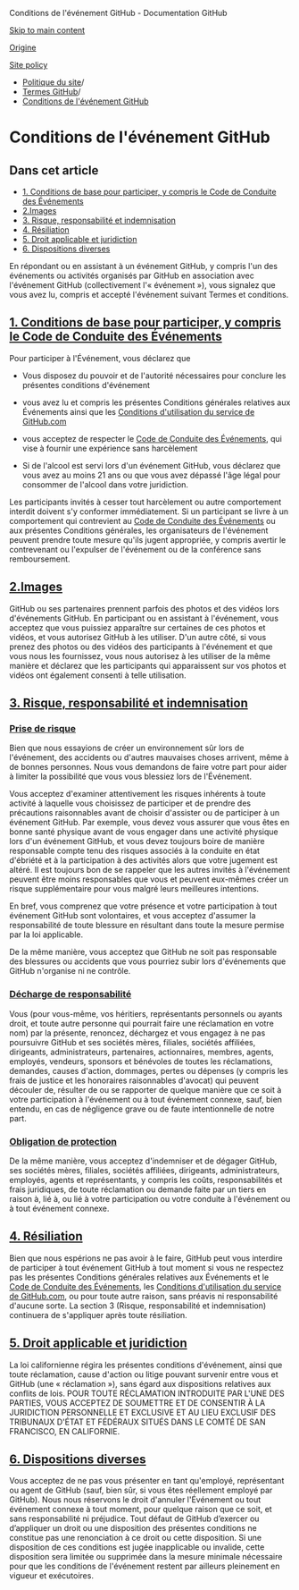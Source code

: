 Conditions de l'événement GitHub - Documentation GitHub

[Skip to main content](#main-content)

[Origine](/fr)

[Site policy](/fr/site-policy)

* [Politique du site](/fr/site-policy)/
* [Termes GitHub](/fr/site-policy/github-terms)/
* [Conditions de l'événement GitHub](/fr/site-policy/github-terms/github-event-terms)

Conditions de l'événement GitHub
==========

Dans cet article
----------

* [1. Conditions de base pour participer, y compris le Code de Conduite des Événements](#1-basic-requirements-to-attend---including-the-event-code-of-conduct)
* [2.Images](#2-pictures-and-videos)
* [3. Risque, responsabilité et indemnisation](#3-information-sharing)
* [4. Résiliation](#indemnity)
* [5. Droit applicable et juridiction](#5-termination)
* [6. Dispositions diverses](#6-choice-of-law-and-venue)

En répondant ou en assistant à un événement GitHub, y compris l'un des événements ou activités organisés par GitHub en association avec l'événement GitHub (collectivement l'« événement »), vous signalez que vous avez lu, compris et accepté l'événement suivant Termes et conditions.

[1. Conditions de base pour participer, y compris le Code de Conduite des Événements](#1-basic-requirements-to-attend---including-the-event-code-of-conduct)
----------

Pour participer à l'Événement, vous déclarez que

* Vous disposez du pouvoir et de l'autorité nécessaires pour conclure les présentes conditions d'événement

* vous avez lu et compris les présentes Conditions générales relatives aux Événements ainsi que les [Conditions d'utilisation du service de GitHub.com](/fr/site-policy/github-terms/github-terms-of-service)

* vous acceptez de respecter le [Code de Conduite des Événements](/fr/site-policy/github-terms/github-event-code-of-conduct), qui vise à fournir une expérience sans harcèlement

* Si de l'alcool est servi lors d'un événement GitHub, vous déclarez que vous avez au moins 21 ans ou que vous avez dépassé l'âge légal pour consommer de l'alcool dans votre juridiction.

Les participants invités à cesser tout harcèlement ou autre comportement interdit doivent s'y conformer immédiatement. Si un participant se livre à un comportement qui contrevient au [Code de Conduite des Événements](/fr/site-policy/github-terms/github-event-code-of-conduct) ou aux présentes Conditions générales, les organisateurs de l'événement peuvent prendre toute mesure qu'ils jugent appropriée, y compris avertir le contrevenant ou l'expulser de l'événement ou de la conférence sans remboursement.

[2.Images](#2-pictures-and-videos)
----------

GitHub ou ses partenaires prennent parfois des photos et des vidéos lors d'événements GitHub. En participant ou en assistant à l'événement, vous acceptez que vous puissiez apparaître sur certaines de ces photos et vidéos, et vous autorisez GitHub à les utiliser. D'un autre côté, si vous prenez des photos ou des vidéos des participants à l'événement et que vous nous les fournissez, vous nous autorisez à les utiliser de la même manière et déclarez que les participants qui apparaissent sur vos photos et vidéos ont également consenti à telle utilisation.

[3. Risque, responsabilité et indemnisation](#3-information-sharing)
----------

### [Prise de risque](#4-risk-liability-and-indemnity) ###

Bien que nous essayions de créer un environnement sûr lors de l'événement, des accidents ou d'autres mauvaises choses arrivent, même à de bonnes personnes. Nous vous demandons de faire votre part pour aider à limiter la possibilité que vous vous blessiez lors de l'Événement.

Vous acceptez d'examiner attentivement les risques inhérents à toute activité à laquelle vous choisissez de participer et de prendre des précautions raisonnables avant de choisir d'assister ou de participer à un événement GitHub. Par exemple, vous devez vous assurer que vous êtes en bonne santé physique avant de vous engager dans une activité physique lors d'un événement GitHub, et vous devez toujours boire de manière responsable compte tenu des risques associés à la conduite en état d'ébriété et à la participation à des activités alors que votre jugement est altéré. Il est toujours bon de se rappeler que les autres invités à l'événement peuvent être moins responsables que vous et peuvent eux-mêmes créer un risque supplémentaire pour vous malgré leurs meilleures intentions.

En bref, vous comprenez que votre présence et votre participation à tout événement GitHub sont volontaires, et vous acceptez d'assumer la responsabilité de toute blessure en résultant dans toute la mesure permise par la loi applicable.

De la même manière, vous acceptez que GitHub ne soit pas responsable des blessures ou accidents que vous pourriez subir lors d'événements que GitHub n'organise ni ne contrôle.

### [Décharge de responsabilité](#assumption-of-risk) ###

Vous (pour vous-même, vos héritiers, représentants personnels ou ayants droit, et toute autre personne qui pourrait faire une réclamation en votre nom) par la présente, renoncez, déchargez et vous engagez à ne pas poursuivre GitHub et ses sociétés mères, filiales, sociétés affiliées, dirigeants, administrateurs, partenaires, actionnaires, membres, agents, employés, vendeurs, sponsors et bénévoles de toutes les réclamations, demandes, causes d'action, dommages, pertes ou dépenses (y compris les frais de justice et les honoraires raisonnables d'avocat) qui peuvent découler de, résulter de ou se rapporter de quelque manière que ce soit à votre participation à l'événement ou à tout événement connexe, sauf, bien entendu, en cas de négligence grave ou de faute intentionnelle de notre part.

### [Obligation de protection](#release-of-liability) ###

De la même manière, vous acceptez d'indemniser et de dégager GitHub, ses sociétés mères, filiales, sociétés affiliées, dirigeants, administrateurs, employés, agents et représentants, y compris les coûts, responsabilités et frais juridiques, de toute réclamation ou demande faite par un tiers en raison à, lié à, ou lié à votre participation ou votre conduite à l'événement ou à tout événement connexe.

[4. Résiliation](#indemnity)
----------

Bien que nous espérions ne pas avoir à le faire, GitHub peut vous interdire de participer à tout événement GitHub à tout moment si vous ne respectez pas les présentes Conditions générales relatives aux Événements et le [Code de Conduite des Événements](/fr/site-policy/github-terms/github-event-code-of-conduct), les [Conditions d'utilisation du service de GitHub.com](/fr/site-policy/github-terms/github-terms-of-service), ou pour toute autre raison, sans préavis ni responsabilité d'aucune sorte. La section 3 (Risque, responsabilité et indemnisation) continuera de s'appliquer après toute résiliation.

[5. Droit applicable et juridiction](#5-termination)
----------

La loi californienne régira les présentes conditions d'événement, ainsi que toute réclamation, cause d'action ou litige pouvant survenir entre vous et GitHub (une « réclamation »), sans égard aux dispositions relatives aux conflits de lois. POUR TOUTE RÉCLAMATION INTRODUITE PAR L'UNE DES PARTIES, VOUS ACCEPTEZ DE SOUMETTRE ET DE CONSENTIR À LA JURIDICTION PERSONNELLE ET EXCLUSIVE ET AU LIEU EXCLUSIF DES TRIBUNAUX D'ÉTAT ET FÉDÉRAUX SITUÉS DANS LE COMTÉ DE SAN FRANCISCO, EN CALIFORNIE.

[6. Dispositions diverses](#6-choice-of-law-and-venue)
----------

Vous acceptez de ne pas vous présenter en tant qu'employé, représentant ou agent de GitHub (sauf, bien sûr, si vous êtes réellement employé par GitHub). Nous nous réservons le droit d'annuler l'Événement ou tout événement connexe à tout moment, pour quelque raison que ce soit, et sans responsabilité ni préjudice. Tout défaut de GitHub d’exercer ou d’appliquer un droit ou une disposition des présentes conditions ne constitue pas une renonciation à ce droit ou cette disposition. Si une disposition de ces conditions est jugée inapplicable ou invalide, cette disposition sera limitée ou supprimée dans la mesure minimale nécessaire pour que les conditions de l'événement restent par ailleurs pleinement en vigueur et exécutoires.
